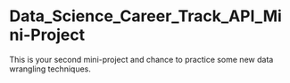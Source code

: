 # Data_Science_Career_Track_API_Mini-Project
This is your second mini-project and chance to practice some new data wrangling techniques. 
